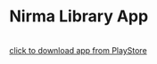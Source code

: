 # Nirma Library App
<br>
<a href="https://play.google.com/store/apps/details?id=com.nirma.libapp">click to download app from PlayStore</a>
